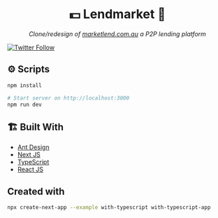 <div align="center">
    <h1> 
    💵 Lendmarket 🤲
    </h1>
    <p>
      <i>Clone/redesign of <a href="#">marketlend.com.au</a> a P2P lending platform</i>
    </p>
</div>

[![Twitter Follow](https://img.shields.io/twitter/follow/NyashaNziboi.svg?style=social)](https://twitter.com/NyashaNziboi)

## ⚙️ Scripts

```bash
npm install

# Start server on http://localhost:3000
npm run dev
```

## 🏗️ Built With

- [Ant Design](https://pro.ant.design/)
- [Next JS](https://nextjs.org/)
- [TypeScript](https://www.typescriptlang.org/)
- [React JS](https://reactjs.org/)

## Created with

```bash
npx create-next-app --example with-typescript with-typescript-app
```